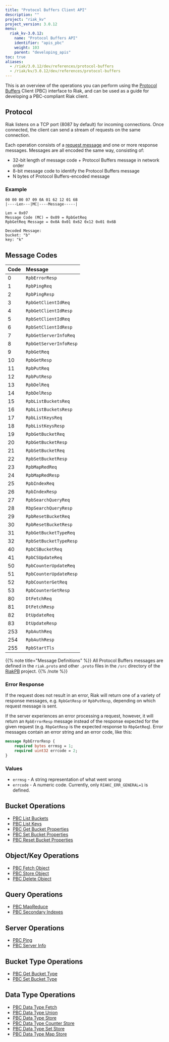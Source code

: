 ```yaml
---
title: "Protocol Buffers Client API"
description: ""
project: "riak_kv"
project_version: 3.0.12
menu:
  riak_kv-3.0.12:
    name: "Protocol Buffers API"
    identifier: "apis_pbc"
    weight: 103
    parent: "developing_apis"
toc: true
aliases:
  - /riak/3.0.12/dev/references/protocol-buffers
  - /riak/kv/3.0.12/dev/references/protocol-buffers
---
```


This is an overview of the operations you can perform using the
[Protocol Buffers](https://code.google.com/p/protobuf/) Client (PBC)
interface to Riak, and can be used as a guide for developing a
PBC-compliant Riak client.

## Protocol

Riak listens on a TCP port (8087 by default) for incoming connections.
Once connected, the client can send a stream of requests on the same
connection.

Each operation consists of a [request message](https://developers.google.com/protocol-buffers/docs/encoding) and one or more response messages. Messages are all encoded the same way, consisting of:

* 32-bit length of message code + Protocol Buffers message in network
  order
* 8-bit message code to identify the Protocol Buffers message
* N bytes of Protocol Buffers-encoded message

### Example

```
00 00 00 07 09 0A 01 62 12 01 6B
|----Len---|MC|----Message-----|

Len = 0x07
Message Code (MC) = 0x09 = RpbGetReq
RpbGetReq Message = 0x0A 0x01 0x62 0x12 0x01 0x6B

Decoded Message:
bucket: "b"
key: "k"
```

## Message Codes

Code | Message |
:----|:--------|
0 | `RpbErrorResp` |
1 | `RpbPingReq` |
2 | `RpbPingResp` |
3 | `RpbGetClientIdReq` |
4 | `RpbGetClientIdResp` |
5 | `RpbSetClientIdReq` |
6 | `RpbSetClientIdResp` |
7 | `RpbGetServerInfoReq` |
8 | `RpbGetServerInfoResp` |
9 | `RpbGetReq` |
10 | `RpbGetResp` |
11 | `RpbPutReq` |
12 | `RpbPutResp` |
13 | `RpbDelReq` |
14 | `RpbDelResp` |
15 | `RpbListBucketsReq` |
16 | `RpbListBucketsResp` |
17 | `RpbListKeysReq` |
18 | `RpbListKeysResp` |
19 | `RpbGetBucketReq` |
20 | `RpbGetBucketResp` |
21 | `RpbSetBucketReq` |
22 | `RpbSetBucketResp` |
23 | `RpbMapRedReq` |
24 | `RpbMapRedResp` |
25 | `RpbIndexReq` |
26 | `RpbIndexResp` |
27 | `RpbSearchQueryReq` |
28 | `RbpSearchQueryResp` |
29 | `RpbResetBucketReq` |
30 | `RpbResetBucketResp` |
31 | `RpbGetBucketTypeReq` |
32 | `RpbSetBucketTypeResp` |
40 | `RpbCSBucketReq` |
41 | `RpbCSUpdateReq` |
50 | `RpbCounterUpdateReq` |
51 | `RpbCounterUpdateResp` |
52 | `RpbCounterGetReq` |
53 | `RpbCounterGetResp` |
80 | `DtFetchReq` |
81 | `DtFetchResp` |
82 | `DtUpdateReq` |
83 | `DtUpdateResp` |
253 | `RpbAuthReq` |
254 | `RpbAuthResp` |
255 | `RpbStartTls` |

{{% note title="Message Definitions" %}}
All Protocol Buffers messages are defined in the `riak.proto` and other
`.proto` files in the `/src` directory of the
<a href="https://github.com/basho/riak_pb">RiakPB</a> project.
{{% /note %}}

### Error Response

If the request does not result in an error, Riak will return one of a
variety of response messages, e.g. `RpbGetResp` or `RpbPutResp`,
depending on which request message is sent.

If the server experiences an error processing a request, however, it
will return an `RpbErrorResp` message instead of the response expected
for the given request (e.g. `RbpGetResp` is the expected response to
`RbpGetReq`). Error messages contain an error string and an error code,
like this:

```protobuf
message RpbErrorResp {
    required bytes errmsg = 1;
    required uint32 errcode = 2;
}
```

### Values

* `errmsg` - A string representation of what went wrong
* `errcode` - A numeric code. Currently, only `RIAKC_ERR_GENERAL=1`
  is defined.

## Bucket Operations

* [PBC List Buckets]({{<baseurl>}}riak/kv/3.0.12/developing/api/protocol-buffers/list-buckets)
* [PBC List Keys]({{<baseurl>}}riak/kv/3.0.12/developing/api/protocol-buffers/list-keys)
* [PBC Get Bucket Properties]({{<baseurl>}}riak/kv/3.0.12/developing/api/protocol-buffers/get-bucket-props)
* [PBC Set Bucket Properties]({{<baseurl>}}riak/kv/3.0.12/developing/api/protocol-buffers/set-bucket-props)
* [PBC Reset Bucket Properties]({{<baseurl>}}riak/kv/3.0.12/developing/api/protocol-buffers/reset-bucket-props)

## Object/Key Operations

* [PBC Fetch Object]({{<baseurl>}}riak/kv/3.0.12/developing/api/protocol-buffers/fetch-object)
* [PBC Store Object]({{<baseurl>}}riak/kv/3.0.12/developing/api/protocol-buffers/store-object)
* [PBC Delete Object]({{<baseurl>}}riak/kv/3.0.12/developing/api/protocol-buffers/delete-object)

## Query Operations

* [PBC MapReduce]({{<baseurl>}}riak/kv/3.0.12/developing/api/protocol-buffers/mapreduce)
* [PBC Secondary Indexes]({{<baseurl>}}riak/kv/3.0.12/developing/api/protocol-buffers/secondary-indexes)

## Server Operations

* [PBC Ping]({{<baseurl>}}riak/kv/3.0.12/developing/api/protocol-buffers/ping)
* [PBC Server Info]({{<baseurl>}}riak/kv/3.0.12/developing/api/protocol-buffers/server-info)

## Bucket Type Operations

* [PBC Get Bucket Type]({{<baseurl>}}riak/kv/3.0.12/developing/api/protocol-buffers/get-bucket-type)
* [PBC Set Bucket Type]({{<baseurl>}}riak/kv/3.0.12/developing/api/protocol-buffers/set-bucket-type)

## Data Type Operations

* [PBC Data Type Fetch]({{<baseurl>}}riak/kv/3.0.12/developing/api/protocol-buffers/dt-fetch)
* [PBC Data Type Union]({{<baseurl>}}riak/kv/3.0.12/developing/api/protocol-buffers/dt-union)
* [PBC Data Type Store]({{<baseurl>}}riak/kv/3.0.12/developing/api/protocol-buffers/dt-store)
* [PBC Data Type Counter Store]({{<baseurl>}}riak/kv/3.0.12/developing/api/protocol-buffers/dt-counter-store)
* [PBC Data Type Set Store]({{<baseurl>}}riak/kv/3.0.12/developing/api/protocol-buffers/dt-set-store)
* [PBC Data Type Map Store]({{<baseurl>}}riak/kv/3.0.12/developing/api/protocol-buffers/dt-map-store)





